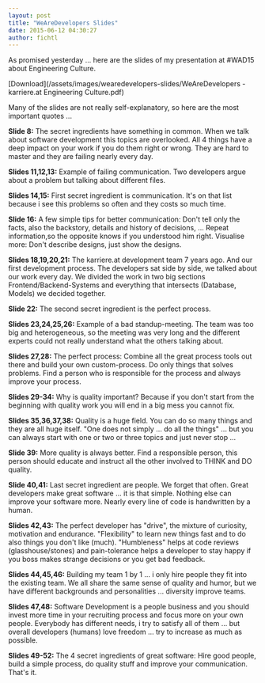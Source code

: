 ```yaml
---
layout: post
title: "WeAreDevelopers Slides"
date: 2015-06-12 04:30:27
author: fichtl
---
```

As promised yesterday ... here are the slides of my presentation at #WAD15 about Engineering Culture.

<!--more-->

[Download](/assets/images/wearedevelopers-slides/WeAreDevelopers - karriere.at Engineering Culture.pdf)

Many of the slides are not really self-explanatory, so here are the most important quotes ...

__Slide 8:__ The secret ingredients have something in common. When we talk about software development this topics are overlooked. All 4 things have a deep impact on your work if you do them right or wrong. They are hard to master and they are failing nearly every day.

__Slides 11,12,13:__ Example of failing communication. Two developers argue about a problem but talking about different files.

__Slides 14,15:__ First secret ingredient is communication. It's on that list because i see this problems so often and they costs so much time.

__Slide 16:__ A few simple tips for better communication: Don't tell only the facts, also the backstory, details and history of decisions, ... Repeat information,so the opposite knows if you understood him right. Visualise more: Don't describe designs, just show the designs.

__Slides 18,19,20,21:__ The karriere.at development team 7 years ago. And our first development process. The developers sat side by side, we talked about our work every day. We divided the work in two big sections Frontend/Backend-Systems and everything that intersects (Database, Models) we decided together.

__Slide 22:__ The second secret ingredient is the perfect process.

__Slides 23,24,25,26:__ Example of a bad standup-meeting. The team was too big and heterogeneous, so the meeting was very long and the different experts could not really understand what the others talking about.

__Slides 27,28:__ The perfect process: Combine all the great process tools out there and build your own custom-process. Do only things that solves problems. Find a person who is responsible for the process and always improve your process.

__Slides 29-34:__ Why is quality important? Because if you don't start from the beginning with quality work you will end in a big mess you cannot fix.

__Slides 35,36,37,38:__ Quality is a huge field. You can do so many things and they are all huge itself. "One does not simply ... do all the things" ... but you can always start with one or two or three topics and just never stop ...

__Slide 39:__ More quality is always better. Find a responsible person, this person should educate and instruct all the other involved to THINK and DO quality.

__Slide 40,41:__ Last secret ingredient are people. We forget that often. Great developers make great software ... it is that simple. Nothing else can improve your software more. Nearly every line of code is handwritten by a human.

__Slides 42,43:__ The perfect developer has "drive", the mixture of curiosity, motivation and endurance. "Flexibility" to learn new things fast and to do also things you don't like (much). "Humbleness" helps at code reviews (glasshouse/stones) and pain-tolerance helps a developer to stay happy if you boss makes strange decisions or you get bad feedback.

__Slides 44,45,46:__  Building my team 1 by 1 ... i only hire people they fit into the existing team. We all share the same sense of quality and humor, but we have different backgrounds and personalities ... diversity improve teams.

__Slides 47,48:__ Software Development is a people business and you should invest more time in your recruiting process and focus more on your own people. Everybody has different needs, i try to satisfy all of them ... but overall developers (humans) love freedom ... try to increase as much as possible.

__Slides 49-52:__ The 4 secret ingredients of great software: Hire good people, build a simple process, do quality stuff and improve your communication. That's it.





 


